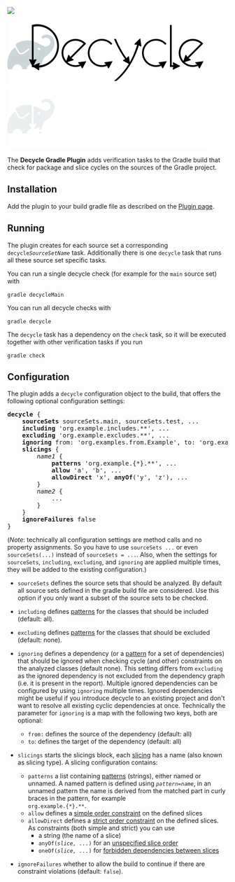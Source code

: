 [![](https://img.shields.io/maven-metadata/v?label=Plugin&metadataUrl=https%3A%2F%2Fplugins.gradle.org%2Fm2%2Fde%2Fobqo%2Fdecycle%2Fde.obqo.decycle.gradle.plugin%2Fmaven-metadata.xml)](https://plugins.gradle.org/plugin/de.obqo.decycle)

![Decycle](../readme/images/logo-gradle-plugin.svg#gh-light-mode-only)
![Decycle](../readme/images/logo-gradle-plugin-dm.svg#gh-dark-mode-only)

The **Decycle Gradle Plugin** adds verification tasks to the Gradle build that check for package and slice cycles 
on the sources of the Gradle project.

## Installation

Add the plugin to your build gradle file as described on the 
[Plugin page](https://plugins.gradle.org/plugin/de.obqo.decycle).

## Running

The plugin creates for each source set a corresponding <code>decycle<i>SourceSetName</i></code> task.
Additionally there is one `decycle` task that runs all these source set specific tasks.

You can run a single decycle check (for example for the `main` source set) with

```
gradle decycleMain
```

You can run all decycle checks with

```
gradle decycle
```

The `decycle` task has a dependency on the `check` task, so it will be executed together with other verification tasks if you run

```
gradle check
```

## Configuration

The plugin adds a `decycle` configuration object to the build, that offers the following optional configuration settings:

<pre>
<b>decycle</b> {
    <b>sourceSets</b> sourceSets.main, sourceSets.test, ...
    <b>including</b> 'org.example.includes.**', ...
    <b>excluding</b> 'org.example.excludes.**', ...
    <b>ignoring</b> from: 'org.examples.from.Example', to: 'org.examples.to.**'
    <b>slicings</b> {
        <i>name1</i> {
            <b>patterns</b> 'org.example.{*}.**', ...
            <b>allow</b> 'a', 'b', ...
            <b>allowDirect</b> 'x', <b>anyOf</b>('y', 'z'), ...
        }
        <i>name2</i> {
            ...
        }
    }
    <b>ignoreFailures</b> false
}
</pre>

(_Note_: technically all configuration settings are method calls and no property assignments.
So you have to use `sourceSets ...` or even `sourceSets(...)` instead of `sourceSets = ...`.
Also, when the settings for `sourceSets`, `including`, `excluding`, and `ignoring` are applied multiple times,
they will be added to the existing configuration.)

* `sourceSets`
  defines the source sets that should be analyzed.
  By default all source sets defined in the gradle build file are considered.
  Use this option if you only want a subset of the source sets to be checked.

* `including`
  defines [patterns](../readme/patterns.md) for the classes that should be included (default: all).

* `excluding`
  defines [patterns](../readme/patterns.md) for the classes that should be excluded (default: none).

* `ignoring`
  defines a dependency (or a [pattern](../readme/patterns.md) for a set of dependencies) that should be ignored
  when checking cycle (and other) constraints on the analyzed classes (default none).
  This setting differs from `excluding` as the ignored dependency is not excluded from the dependency graph
  (i.e. it is present in the report). Multiple ignored dependencies can be configured by using `ignoring` multiple times. 
  Ignored dependencies might be useful if you introduce decycle to an existing project and don't want to resolve all 
  existing cyclic dependencies at once.
  Technically the parameter for `ignoring` is a map with the following two keys,
  both are optional:
    * `from:` defines the source of the dependency (default: all)
    * `to`: defines the target of the dependency (default: all)

* `slicings`
  starts the slicings block, each [slicing](../readme/slicings.md) has a name (also known as slicing type). 
  A slicing configuration contains:
    * `patterns`
      a list containing [patterns](../readme/patterns.md) (strings), either named or unnamed.
      A named pattern is defined using <code><i>pattern</i>=<i>name</i></code>,
      in an unnamed pattern the name is derived from the matched part in curly braces in the pattern, for example  
      `org.example.{*}.**`. 
    * `allow`
      defines a [simple order constraint](../readme/slicings.md#simple-order-constraints) on the defined slices
    * `allowDirect`
      defines a [strict order constraint](../readme/slicings.md#strict-order-constraints) on the defined slices. 
      As constraints (both simple and strict) you can use
        * a string (the name of a slice)
        * <code>anyOf(<i>slice, ...</i>)</code> for an [unspecified slice order](../readme/slicings.md#unspecified-order-of-slices)
        * <code>oneOf(<i>slice, ...</i>)</code> for [forbidden dependencies between slices](../readme/slicings.md#forbidden-dependencies-between-slices)
    
* `ignoreFailures` whether to allow the build to continue if there are constraint violations (default: `false`).
